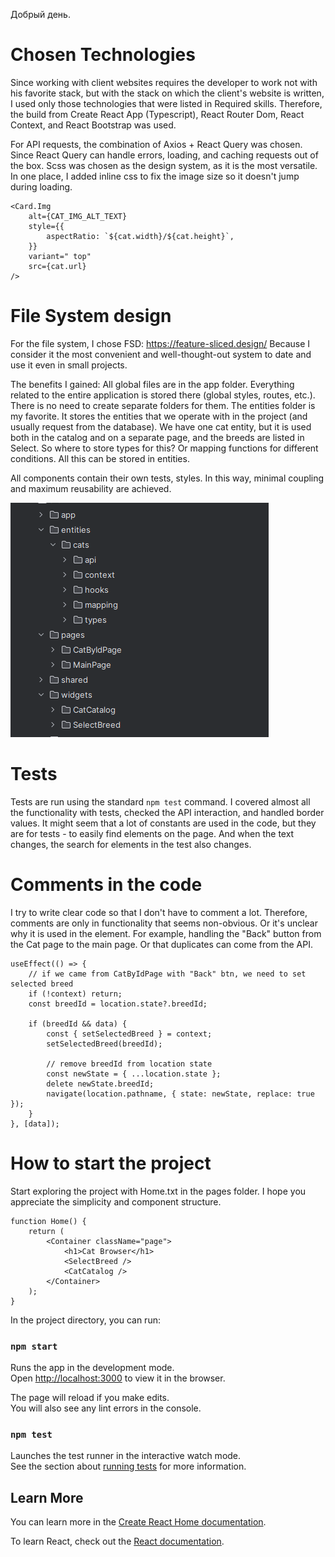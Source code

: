 Добрый день. 

# Chosen Technologies

Since working with client websites requires the developer to work not with his favorite stack, but with the stack on which the client's website is written, I used only those technologies that were listed in Required skills.
Therefore, the build from Create React App (Typescript), React Router Dom, React Context, and React Bootstrap was used.

For API requests, the combination of Axios + React Query was chosen. Since React Query can handle errors, loading, and caching requests out of the box.
Scss was chosen as the design system, as it is the most versatile.
In one place, I added inline css to fix the image size so it doesn't jump during loading.

```tsx
<Card.Img
    alt={CAT_IMG_ALT_TEXT}
    style={{
        aspectRatio: `${cat.width}/${cat.height}`,
    }}
    variant=" top"
    src={cat.url}
/>
```

# File System design
For the file system, I chose FSD: https://feature-sliced.design/
Because I consider it the most convenient and well-thought-out system to date and use it even in small projects.

The benefits I gained:
All global files are in the app folder. Everything related to the entire application is stored there (global styles, routes, etc.). There is no need to create separate folders for them.
The entities folder is my favorite. It stores the entities that we operate with in the project (and usually request from the database). We have one cat entity, but it is used both in the catalog and on a separate page, and the breeds are listed in Select. So where to store types for this? Or mapping functions for different conditions. All this can be stored in entities.

All components contain their own tests, styles. In this way, minimal coupling and maximum reusability are achieved.

![./src/readme/file_structure.png](./src/readme/file_structure.png)



# Tests

Tests are run using the standard `npm test` command.
I covered almost all the functionality with tests, checked the API interaction, and handled border values.
It might seem that a lot of constants are used in the code, but they are for tests - to easily find elements on the page. And when the text changes, the search for elements in the test also changes.

# Comments in the code

I try to write clear code so that I don't have to comment a lot. Therefore, comments are only in functionality that seems non-obvious.
Or it's unclear why it is used in the element. For example, handling the "Back" button from the Cat page to the main page. Or that duplicates can come from the API.

```tsx
useEffect(() => {
    // if we came from CatByIdPage with "Back" btn, we need to set selected breed
    if (!context) return;
    const breedId = location.state?.breedId;

    if (breedId && data) {
        const { setSelectedBreed } = context;
        setSelectedBreed(breedId);

        // remove breedId from location state
        const newState = { ...location.state };
        delete newState.breedId;
        navigate(location.pathname, { state: newState, replace: true });
    }
}, [data]);
```

# How to start the project

Start exploring the project with Home.txt in the pages folder. 
I hope you appreciate the simplicity and component structure.

```tsx
function Home() {
    return (
        <Container className="page">
            <h1>Cat Browser</h1>
            <SelectBreed />
            <CatCatalog />
        </Container>
    );
}
```

In the project directory, you can run:

### `npm start`

Runs the app in the development mode.\
Open [http://localhost:3000](http://localhost:3000) to view it in the browser.

The page will reload if you make edits.\
You will also see any lint errors in the console.

### `npm test`

Launches the test runner in the interactive watch mode.\
See the section about [running tests](https://facebook.github.io/create-react-app/docs/running-tests) for more information.

## Learn More

You can learn more in the [Create React Home documentation](https://facebook.github.io/create-react-app/docs/getting-started).

To learn React, check out the [React documentation](https://reactjs.org/).

